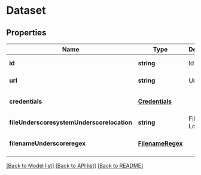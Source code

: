 # Dataset

## Properties
Name | Type | Description | Notes
------------ | ------------- | ------------- | -------------
**id** | **string** | Id | [default to null]
**url** | **string** | Url | [default to null]
**credentials** | [**Credentials**](Credentials.md) |  | [optional] [default to null]
**fileUnderscoresystemUnderscorelocation** | **string** | File System Location | [default to null]
**filenameUnderscoreregex** | [**FilenameRegex**](FilenameRegex.md) |  | [optional] [default to null]

[[Back to Model list]](../README.md#documentation-for-models) [[Back to API list]](../README.md#documentation-for-api-endpoints) [[Back to README]](../README.md)


